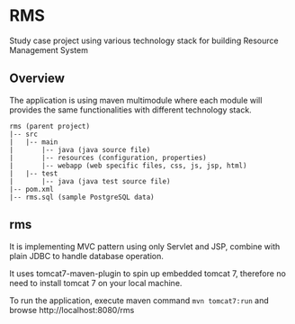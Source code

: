 # RMS
Study case project using various technology stack for building Resource Management System

## Overview
The application is using maven multimodule where each module will provides the same functionalities with different technology stack.

```
rms (parent project)
|-- src
|   |-- main
|       |-- java (java source file)
|       |-- resources (configuration, properties)
|       |-- webapp (web specific files, css, js, jsp, html)
|   |-- test
|       |-- java (java test source file)
|-- pom.xml
|-- rms.sql (sample PostgreSQL data)
```

## rms
It is implementing MVC pattern using only Servlet and JSP, combine with plain JDBC to handle database operation.

It uses tomcat7-maven-plugin to spin up embedded tomcat 7, therefore no need to install tomcat 7 on your local machine. 

To run the application, execute maven command `mvn tomcat7:run` and browse http://localhost:8080/rms
